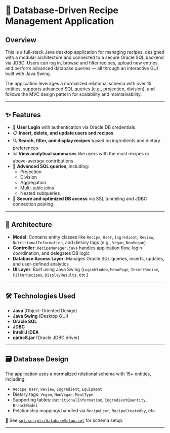 # 🍲 Database-Driven Recipe Management Application

## Overview  
This is a full-stack Java desktop application for managing recipes, designed with a modular architecture and connected to a secure Oracle SQL backend via JDBC. Users can log in, browse and filter recipes, upload new entries, and perform advanced database queries — all through an interactive GUI built with Java Swing.

The application leverages a normalized relational schema with over 15 entities, supports advanced SQL queries (e.g., projection, division), and follows the MVC design pattern for scalability and maintainability.

---

## ✨ Features

- 🔐 **User Login** with authentication via Oracle DB credentials  
- 📋 **Insert, delete, and update users and recipes**  
- 🔍 **Search, filter, and display recipes** based on ingredients and dietary preferences  
- 📊 **View analytical summaries** like users with the most recipes or above-average contributions  
- 🧠 **Advanced SQL queries**, including:
  - Projection
  - Division
  - Aggregation
  - Multi-table joins
  - Nested subqueries  
- 🔄 **Secure and optimized DB access** via SSL tunneling and JDBC connection pooling  

---

## 🧱 Architecture

- **Model**: Contains entity classes like `Recipe`, `User`, `Ingredient`, `Review`, `NutritionalInformation`, and dietary tags (e.g., `Vegan`, `NonVegan`)  
- **Controller**: `RecipeManager.java` handles application flow, login coordination, and delegates DB logic  
- **Database Access Layer**: Manages Oracle SQL queries, inserts, updates, and user-defined analytics  
- **UI Layer**: Built using Java Swing (`LoginWindow`, `MenuPage`, `InsertRecipe`, `FilterRecipes`, `DisplayResults`, etc.)

---

## 🛠️ Technologies Used

- **Java** (Object-Oriented Design)  
- **Java Swing** (Desktop GUI)  
- **Oracle SQL**  
- **JDBC**  
- **IntelliJ IDEA**  
- **ojdbc8.jar** (Oracle JDBC driver)

---

## 🗃️ Database Design

The application uses a normalized relational schema with 15+ entities, including:

- `Recipe`, `User`, `Review`, `Ingredient`, `Equipment`  
- Dietary tags: `Vegan`, `NonVegan`, `MealType`  
- Supporting tables: `NutritionalInformation`, `IngredientQuantity`, `BranchModel`  
- Relationship mappings handled via `RecipeUser`, `RecipeCreatedby`, etc.

📄 See [`sql.scripts/databaseSetup.sql`](sql.scripts/databaseSetup.sql) for schema setup.

---


